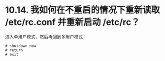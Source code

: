 # 10.14. 我如何在不重启的情况下重新读取 /etc/rc.conf 并重新启动 /etc/rc？

进入单用户模式，然后再回到多用户模式：

```
# shutdown now
# return
# exit
```
